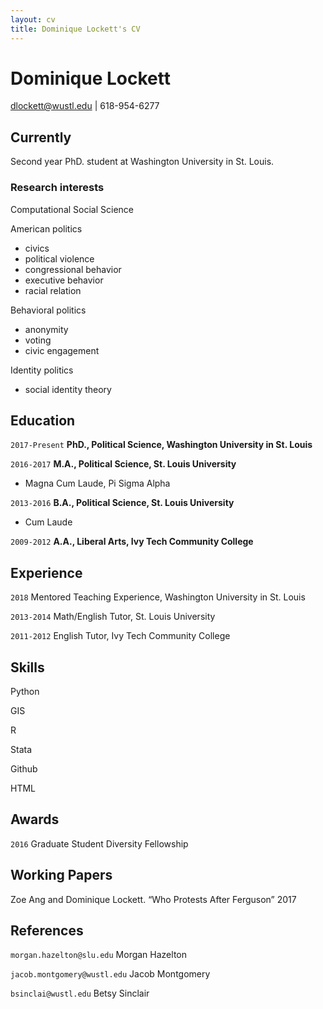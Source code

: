 ```yaml
---
layout: cv
title: Dominique Lockett's CV
---
```

# Dominique Lockett
dlockett@wustl.edu | 618-954-6277

## Currently

Second year PhD. student at Washington University in St. Louis.

### Research interests

Computational Social Science
  
American politics
  - civics
  - political violence
  - congressional behavior
  - executive behavior
  - racial relation
  
Behavioral politics
  - anonymity
  - voting
  - civic engagement
  
Identity politics
  - social identity theory


## Education

`2017-Present`
__PhD., Political Science, Washington University in St. Louis__

`2016-2017`
__M.A., Political Science, St. Louis University__

- Magna Cum Laude, Pi Sigma Alpha

`2013-2016`
__B.A., Political Science, St. Louis University__

- Cum Laude

`2009-2012`
__A.A., Liberal Arts, Ivy Tech Community College__

## Experience
`2018`
Mentored Teaching Experience, Washington University in St. Louis

`2013-2014`
Math/English Tutor, St. Louis University

`2011-2012`
English Tutor, Ivy Tech Community College

## Skills
Python

GIS

R

Stata

Github

HTML

## Awards

`2016`
Graduate Student Diversity Fellowship


## Working Papers
Zoe Ang and Dominique Lockett. “Who Protests After Ferguson” 2017

## References
`morgan.hazelton@slu.edu`
Morgan Hazelton


`jacob.montgomery@wustl.edu`
Jacob Montgomery

`bsinclai@wustl.edu`
Betsy Sinclair

<!-- ### Footer

Last updated: July 2018 -->



